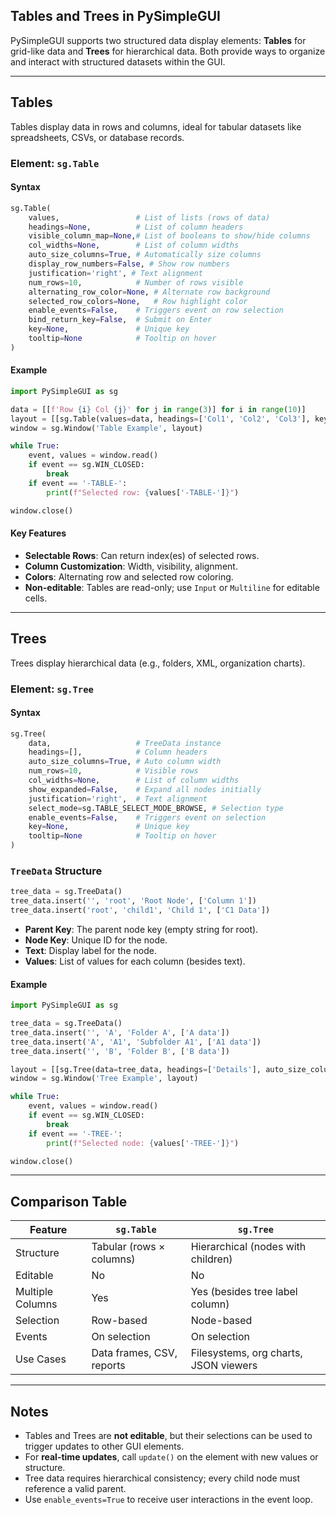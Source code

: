 ## Tables and Trees in PySimpleGUI

PySimpleGUI supports two structured data display elements: **Tables** for grid-like data and **Trees** for hierarchical data. Both provide ways to organize and interact with structured datasets within the GUI.

---

## Tables

Tables display data in rows and columns, ideal for tabular datasets like spreadsheets, CSVs, or database records.

### Element: `sg.Table`

#### Syntax

```python
sg.Table(
    values,                 # List of lists (rows of data)
    headings=None,          # List of column headers
    visible_column_map=None,# List of booleans to show/hide columns
    col_widths=None,        # List of column widths
    auto_size_columns=True, # Automatically size columns
    display_row_numbers=False, # Show row numbers
    justification='right', # Text alignment
    num_rows=10,            # Number of rows visible
    alternating_row_color=None, # Alternate row background
    selected_row_colors=None,   # Row highlight color
    enable_events=False,    # Triggers event on row selection
    bind_return_key=False,  # Submit on Enter
    key=None,               # Unique key
    tooltip=None            # Tooltip on hover
)
```

#### Example

```python
import PySimpleGUI as sg

data = [[f'Row {i} Col {j}' for j in range(3)] for i in range(10)]
layout = [[sg.Table(values=data, headings=['Col1', 'Col2', 'Col3'], key='-TABLE-', enable_events=True)]]
window = sg.Window('Table Example', layout)

while True:
    event, values = window.read()
    if event == sg.WIN_CLOSED:
        break
    if event == '-TABLE-':
        print(f"Selected row: {values['-TABLE-']}")

window.close()
```

#### Key Features

- **Selectable Rows**: Can return index(es) of selected rows.
- **Column Customization**: Width, visibility, alignment.
- **Colors**: Alternating row and selected row coloring.
- **Non-editable**: Tables are read-only; use `Input` or `Multiline` for editable cells.

---

## Trees

Trees display hierarchical data (e.g., folders, XML, organization charts).

### Element: `sg.Tree`

#### Syntax

```python
sg.Tree(
    data,                   # TreeData instance
    headings=[],            # Column headers
    auto_size_columns=True, # Auto column width
    num_rows=10,            # Visible rows
    col_widths=None,        # List of column widths
    show_expanded=False,    # Expand all nodes initially
    justification='right',  # Text alignment
    select_mode=sg.TABLE_SELECT_MODE_BROWSE, # Selection type
    enable_events=False,    # Triggers event on selection
    key=None,               # Unique key
    tooltip=None            # Tooltip on hover
)
```

### `TreeData` Structure

```python
tree_data = sg.TreeData()
tree_data.insert('', 'root', 'Root Node', ['Column 1'])
tree_data.insert('root', 'child1', 'Child 1', ['C1 Data'])
```

- **Parent Key**: The parent node key (empty string for root).
- **Node Key**: Unique ID for the node.
- **Text**: Display label for the node.
- **Values**: List of values for each column (besides text).

#### Example

```python
import PySimpleGUI as sg

tree_data = sg.TreeData()
tree_data.insert('', 'A', 'Folder A', ['A data'])
tree_data.insert('A', 'A1', 'Subfolder A1', ['A1 data'])
tree_data.insert('', 'B', 'Folder B', ['B data'])

layout = [[sg.Tree(data=tree_data, headings=['Details'], auto_size_columns=True, num_rows=10, key='-TREE-', enable_events=True)]]
window = sg.Window('Tree Example', layout)

while True:
    event, values = window.read()
    if event == sg.WIN_CLOSED:
        break
    if event == '-TREE-':
        print(f"Selected node: {values['-TREE-']}")

window.close()
```

---

## Comparison Table

| Feature            | `sg.Table`                    | `sg.Tree`                             |
|--------------------|-------------------------------|----------------------------------------|
| Structure          | Tabular (rows × columns)      | Hierarchical (nodes with children)     |
| Editable           | No                            | No                                     |
| Multiple Columns   | Yes                           | Yes (besides tree label column)        |
| Selection          | Row-based                     | Node-based                             |
| Events             | On selection                  | On selection                           |
| Use Cases          | Data frames, CSV, reports     | Filesystems, org charts, JSON viewers  |

---

## Notes

- Tables and Trees are **not editable**, but their selections can be used to trigger updates to other GUI elements.
- For **real-time updates**, call `update()` on the element with new values or structure.
- Tree data requires hierarchical consistency; every child node must reference a valid parent.
- Use `enable_events=True` to receive user interactions in the event loop.
